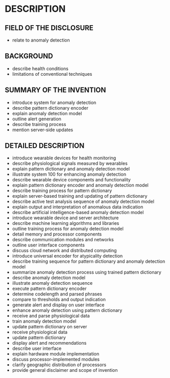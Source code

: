 # DESCRIPTION

## FIELD OF THE DISCLOSURE

- relate to anomaly detection

## BACKGROUND

- describe health conditions
- limitations of conventional techniques

## SUMMARY OF THE INVENTION

- introduce system for anomaly detection
- describe pattern dictionary encoder
- explain anomaly detection model
- outline alert generation
- describe training process
- mention server-side updates

## DETAILED DESCRIPTION

- introduce wearable devices for health monitoring
- describe physiological signals measured by wearables
- explain pattern dictionary and anomaly detection model
- illustrate system 100 for enhancing anomaly detection
- describe wearable device components and functionality
- explain pattern dictionary encoder and anomaly detection model
- describe training process for pattern dictionary
- explain server-based training and updating of pattern dictionary
- describe active test analysis sequence of anomaly detection model
- explain output and interpretation of anomalous data indication
- describe artificial intelligence-based anomaly detection model
- introduce wearable device and server architecture
- describe machine learning algorithms and libraries
- outline training process for anomaly detection model
- detail memory and processor components
- describe communication modules and networks
- outline user interface components
- discuss cloud network and distributed computing
- introduce universal encoder for atypicality detection
- describe training sequence for pattern dictionary and anomaly detection model
- summarize anomaly detection process using trained pattern dictionary
- describe anomaly detection model
- illustrate anomaly detection sequence
- execute pattern dictionary encoder
- determine codelength and parsed phrases
- compare to thresholds and output indication
- generate alert and display on user interface
- enhance anomaly detection using pattern dictionary
- receive and parse physiological data
- train anomaly detection model
- update pattern dictionary on server
- receive physiological data
- update pattern dictionary
- display alert and recommendations
- describe user interface
- explain hardware module implementation
- discuss processor-implemented modules
- clarify geographic distribution of processors
- provide general disclaimer and scope of invention

